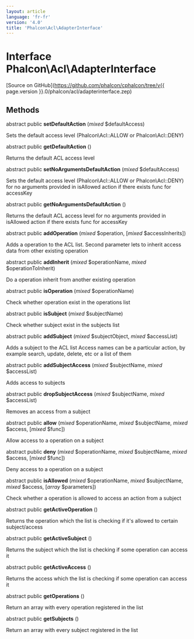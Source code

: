 ```yaml
---
layout: article
language: 'fr-fr'
version: '4.0'
title: 'Phalcon\Acl\AdapterInterface'
---
```

# Interface **Phalcon\Acl\AdapterInterface**

[Source on GitHub](https://github.com/phalcon/cphalcon/tree/v{{ page.version }}.0/phalcon/acl/adapterinterface.zep)

## Methods

abstract public **setDefaultAction** (*mixed* $defaultAccess)

Sets the default access level (Phalcon\Acl::ALLOW or Phalcon\Acl::DENY)

abstract public **getDefaultAction** ()

Returns the default ACL access level

abstract public **setNoArgumentsDefaultAction** (*mixed* $defaultAccess)

Sets the default access level (Phalcon\Acl::ALLOW or Phalcon\Acl::DENY) for no arguments provided in isAllowed action if there exists func for accessKey

abstract public **getNoArgumentsDefaultAction** ()

Returns the default ACL access level for no arguments provided in isAllowed action if there exists func for accessKey

abstract public **addOperation** (*mixed* $operation, [*mixed* $accessInherits])

Adds a operation to the ACL list. Second parameter lets to inherit access data from other existing operation

abstract public **addInherit** (*mixed* $operationName, *mixed* $operationToInherit)

Do a operation inherit from another existing operation

abstract public **isOperation** (*mixed* $operationName)

Check whether operation exist in the operations list

abstract public **isSubject** (*mixed* $subjectName)

Check whether subject exist in the subjects list

abstract public **addSubject** (*mixed* $subjectObject, *mixed* $accessList)

Adds a subject to the ACL list Access names can be a particular action, by example search, update, delete, etc or a list of them

abstract public **addSubjectAccess** (*mixed* $subjectName, *mixed* $accessList)

Adds access to subjects

abstract public **dropSubjectAccess** (*mixed* $subjectName, *mixed* $accessList)

Removes an access from a subject

abstract public **allow** (*mixed* $operationName, *mixed* $subjectName, *mixed* $access, [*mixed* $func])

Allow access to a operation on a subject

abstract public **deny** (*mixed* $operationName, *mixed* $subjectName, *mixed* $access, [*mixed* $func])

Deny access to a operation on a subject

abstract public **isAllowed** (*mixed* $operationName, *mixed* $subjectName, *mixed* $access, [*array* $parameters])

Check whether a operation is allowed to access an action from a subject

abstract public **getActiveOperation** ()

Returns the operation which the list is checking if it's allowed to certain subject/access

abstract public **getActiveSubject** ()

Returns the subject which the list is checking if some operation can access it

abstract public **getActiveAccess** ()

Returns the access which the list is checking if some operation can access it

abstract public **getOperations** ()

Return an array with every operation registered in the list

abstract public **getSubjects** ()

Return an array with every subject registered in the list